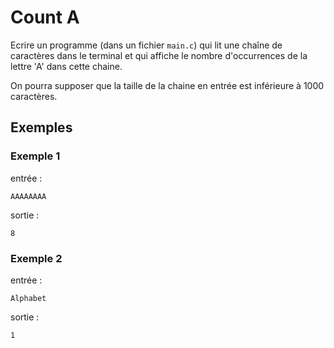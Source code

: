 # Count A

Ecrire un programme (dans un fichier `main.c`) qui lit une chaîne de caractères dans le terminal et qui affiche
le nombre d'occurrences de la lettre 'A' dans cette chaine.

On pourra supposer que la taille de la chaine en entrée est inférieure à 1000 caractères.

## Exemples
### Exemple 1
entrée :
```
AAAAAAAA
```
sortie :
```
8
```
### Exemple 2
entrée :
```
Alphabet
```
sortie :
```
1
```

